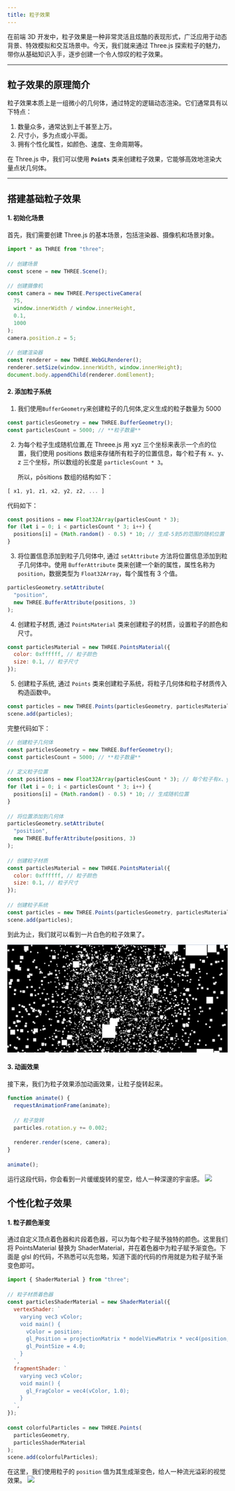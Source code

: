 ```yaml
---
title: 粒子效果
---
```


在前端 3D 开发中，粒子效果是一种非常灵活且炫酷的表现形式，广泛应用于动态背景、特效模拟和交互场景中。今天，我们就来通过 Three.js 探索粒子的魅力，带你从基础知识入手，逐步创建一个令人惊叹的粒子效果。

---

## 粒子效果的原理简介

粒子效果本质上是一组微小的几何体，通过特定的逻辑动态渲染。它们通常具有以下特点：

1. 数量众多，通常达到上千甚至上万。
2. 尺寸小，多为点或小平面。
3. 拥有个性化属性，如颜色、速度、生命周期等。

在 Three.js 中，我们可以使用 **`Points`** 类来创建粒子效果，它能够高效地渲染大量点状几何体。

---

## 搭建基础粒子效果

#### 1. 初始化场景

首先，我们需要创建 Three.js 的基本场景，包括渲染器、摄像机和场景对象。

```javascript
import * as THREE from "three";

// 创建场景
const scene = new THREE.Scene();

// 创建摄像机
const camera = new THREE.PerspectiveCamera(
  75,
  window.innerWidth / window.innerHeight,
  0.1,
  1000
);
camera.position.z = 5;

// 创建渲染器
const renderer = new THREE.WebGLRenderer();
renderer.setSize(window.innerWidth, window.innerHeight);
document.body.appendChild(renderer.domElement);
```

#### 2. 添加粒子系统

1. 我们使用`BufferGeometry`来创建粒子的几何体,定义生成的粒子数量为 5000

```javascript
const particlesGeometry = new THREE.BufferGeometry();
const particlesCount = 5000; // **粒子数量**
```

2. 为每个粒子生成随机位置,在 Threee.js 用 xyz 三个坐标来表示一个点的位置，我们使用 positions 数组来存储所有粒子的位置信息，每个粒子有 x、y、z 三个坐标，所以数组的长度是 `particlesCount * 3`。

   所以，pōsitions 数组的结构如下：

```javascript
[ x1, y1, z1, x2, y2, z2, ... ]
```

代码如下：

```javascript
const positions = new Float32Array(particlesCount * 3);
for (let i = 0; i < particlesCount * 3; i++) {
  positions[i] = (Math.random() - 0.5) * 10; // 生成-5到5的范围的随机位置
}
```

3. 将位置信息添加到粒子几何体中, 通过 `setAttribute` 方法将位置信息添加到粒子几何体中。使用 `BufferAttribute` 类来创建一个新的属性，属性名称为 `position`，数据类型为 `Float32Array`，每个属性有 3 个值。

```javascript
particlesGeometry.setAttribute(
  "position",
  new THREE.BufferAttribute(positions, 3)
);
```

4. 创建粒子材质, 通过 `PointsMaterial` 类来创建粒子的材质，设置粒子的颜色和尺寸。

```javascript
const particlesMaterial = new THREE.PointsMaterial({
  color: 0xffffff, // 粒子颜色
  size: 0.1, // 粒子尺寸
});
```

5. 创建粒子系统, 通过 `Points` 类来创建粒子系统，将粒子几何体和粒子材质传入构造函数中。

```javascript
const particles = new THREE.Points(particlesGeometry, particlesMaterial);
scene.add(particles);
```

完整代码如下：

```javascript
// 创建粒子几何体
const particlesGeometry = new THREE.BufferGeometry();
const particlesCount = 5000; // **粒子数量**

// 定义粒子位置
const positions = new Float32Array(particlesCount * 3); // 每个粒子有x、y、z三个坐标
for (let i = 0; i < particlesCount * 3; i++) {
  positions[i] = (Math.random() - 0.5) * 10; // 生成随机位置
}

// 将位置添加到几何体
particlesGeometry.setAttribute(
  "position",
  new THREE.BufferAttribute(positions, 3)
);

// 创建粒子材质
const particlesMaterial = new THREE.PointsMaterial({
  color: 0xffffff, // 粒子颜色
  size: 0.1, // 粒子尺寸
});

// 创建粒子系统
const particles = new THREE.Points(particlesGeometry, particlesMaterial);
scene.add(particles);
```

到此为止，我们就可以看到一片白色的粒子效果了。

![](./image/points.png)

#### 3. 动画效果

接下来，我们为粒子效果添加动画效果，让粒子旋转起来。

```javascript
function animate() {
  requestAnimationFrame(animate);

  // 粒子旋转
  particles.rotation.y += 0.002;

  renderer.render(scene, camera);
}

animate();
```

运行这段代码，你会看到一片缓缓旋转的星空，给人一种深邃的宇宙感。
![](./image/Dec-08-2024%2017-15-56.gif)

## 个性化粒子效果

#### 1. 粒子颜色渐变

通过自定义顶点着色器和片段着色器，可以为每个粒子赋予独特的颜色。这里我们将 PointsMaterial 替换为 ShaderMaterial，并在着色器中为粒子赋予渐变色。下面是 glsl 的代码，不熟悉可以先忽略，知道下面的代码的作用就是为粒子赋予渐变色即可。

```javascript
import { ShaderMaterial } from "three";

// 粒子材质着色器
const particlesShaderMaterial = new ShaderMaterial({
  vertexShader: `
    varying vec3 vColor;
    void main() {
      vColor = position;
      gl_Position = projectionMatrix * modelViewMatrix * vec4(position, 1.0);
      gl_PointSize = 4.0;
    }
  `,
  fragmentShader: `
    varying vec3 vColor;
    void main() {
      gl_FragColor = vec4(vColor, 1.0);
    }
  `,
});

const colorfulParticles = new THREE.Points(
  particlesGeometry,
  particlesShaderMaterial
);
scene.add(colorfulParticles);
```

在这里，我们使用粒子的 `position` 值为其生成渐变色，给人一种流光溢彩的视觉效果。
![](./image/Dec-08-2024%2017-19-41.gif)
